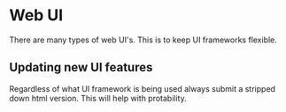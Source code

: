 # Web UI

There are many types of web UI's.  This is to keep UI frameworks flexible.

## Updating new UI features

Regardless of what UI framework is being used always submit a stripped down html version.  This will help with protability.

